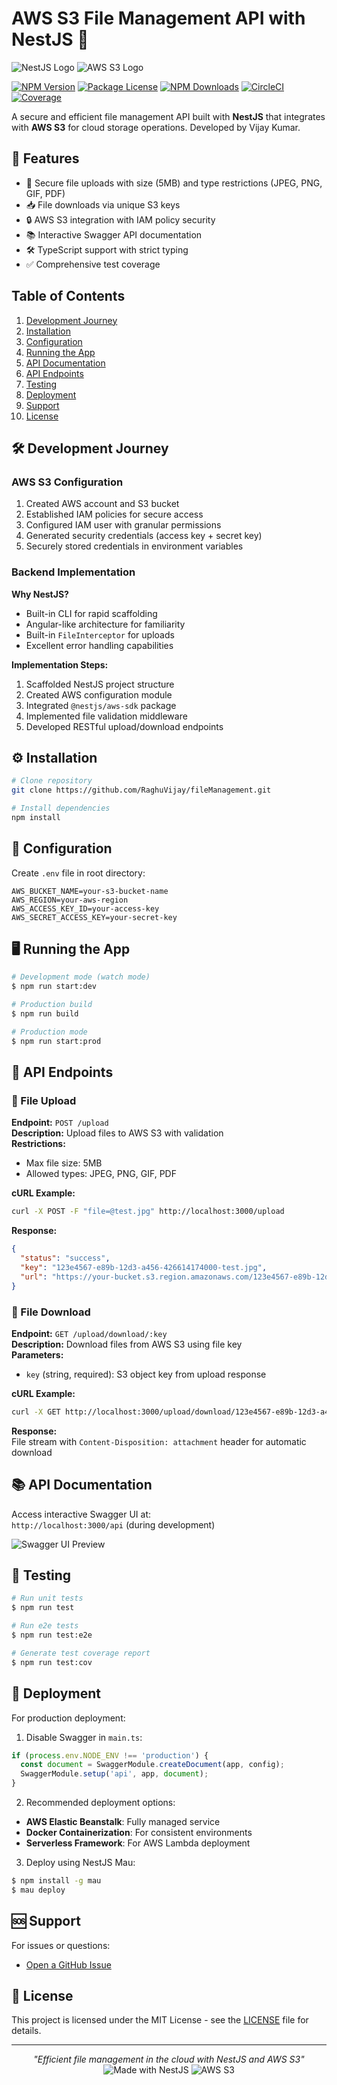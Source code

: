 # AWS S3 File Management API with NestJS 🚀

![NestJS Logo](https://nestjs.com/img/logo-small.svg)
![AWS S3 Logo](https://d1.awsstatic.com/icons/jp/console_s3_icon.6d9a1d02d0b72468a6d5735984bb25aafd0ce4d7.png)

[![NPM Version](https://img.shields.io/npm/v/@nestjs/core.svg)](https://www.npmjs.com/~nestjscore)
[![Package License](https://img.shields.io/npm/l/@nestjs/core.svg)](LICENSE)
[![NPM Downloads](https://img.shields.io/npm/dm/@nestjs/common.svg)](https://www.npmjs.com/~nestjscore)
[![CircleCI](https://img.shields.io/circleci/build/github/nestjs/nest/master)](https://circleci.com/gh/nestjs/nest)
[![Coverage](https://coveralls.io/repos/github/nestjs/nest/badge.svg?branch=master#9)](https://coveralls.io/github/nestjs/nest?branch=master)

A secure and efficient file management API built with **NestJS** that integrates with **AWS S3** for cloud storage operations. Developed by Vijay Kumar.

## 🌟 Features

- 🚀 Secure file uploads with size (5MB) and type restrictions (JPEG, PNG, GIF, PDF)
- 📥 File downloads via unique S3 keys
- 🔒 AWS S3 integration with IAM policy security
- 📚 Interactive Swagger API documentation
- 🛠 TypeScript support with strict typing
- ✅ Comprehensive test coverage

## Table of Contents
1. [Development Journey](#-development-journey)
2. [Installation](#-installation)
3. [Configuration](#-configuration)
4. [Running the App](#-running-the-app)
5. [API Documentation](#-api-documentation)
6. [API Endpoints](#-api-endpoints)
7. [Testing](#-testing)
8. [Deployment](#-deployment)
9. [Support](#-support)
10. [License](#-license)

## 🛠️ Development Journey

### AWS S3 Configuration
1. Created AWS account and S3 bucket
2. Established IAM policies for secure access
3. Configured IAM user with granular permissions
4. Generated security credentials (access key + secret key)
5. Securely stored credentials in environment variables

### Backend Implementation
**Why NestJS?**
- Built-in CLI for rapid scaffolding
- Angular-like architecture for familiarity
- Built-in `FileInterceptor` for uploads
- Excellent error handling capabilities

**Implementation Steps:**
1. Scaffolded NestJS project structure
2. Created AWS configuration module
3. Integrated `@nestjs/aws-sdk` package
4. Implemented file validation middleware
5. Developed RESTful upload/download endpoints

## ⚙️ Installation

```bash
# Clone repository
git clone https://github.com/RaghuVijay/fileManagement.git

# Install dependencies
npm install
```

## 🔐 Configuration

Create `.env` file in root directory:

```env
AWS_BUCKET_NAME=your-s3-bucket-name
AWS_REGION=your-aws-region
AWS_ACCESS_KEY_ID=your-access-key
AWS_SECRET_ACCESS_KEY=your-secret-key
```

## 🖥️ Running the App

```bash
# Development mode (watch mode)
$ npm run start:dev

# Production build
$ npm run build

# Production mode
$ npm run start:prod
```

## 📡 API Endpoints

### 🔹 File Upload
**Endpoint:** `POST /upload`  
**Description:** Upload files to AWS S3 with validation  
**Restrictions:**
- Max file size: 5MB
- Allowed types: JPEG, PNG, GIF, PDF

**cURL Example:**
```bash
curl -X POST -F "file=@test.jpg" http://localhost:3000/upload
```

**Response:**
```json
{
  "status": "success",
  "key": "123e4567-e89b-12d3-a456-426614174000-test.jpg",
  "url": "https://your-bucket.s3.region.amazonaws.com/123e4567-e89b-12d3-a456-426614174000-test.jpg"
}
```

### 🔹 File Download
**Endpoint:** `GET /upload/download/:key`  
**Description:** Download files from AWS S3 using file key  
**Parameters:**
- `key` (string, required): S3 object key from upload response

**cURL Example:**
```bash
curl -X GET http://localhost:3000/upload/download/123e4567-e89b-12d3-a456-426614174000-test.jpg --output downloaded-file.jpg
```

**Response:**  
File stream with `Content-Disposition: attachment` header for automatic download

## 📚 API Documentation

Access interactive Swagger UI at:  
`http://localhost:3000/api` (during development)

![Swagger UI Preview](https://miro.medium.com/v2/resize:fit:1400/1*J9qZsZ3U4xDD3-ljB3d8fg.png)

## 🧪 Testing

```bash
# Run unit tests
$ npm run test

# Run e2e tests
$ npm run test:e2e

# Generate test coverage report
$ npm run test:cov
```

## 🚀 Deployment

For production deployment:

1. Disable Swagger in `main.ts`:
```typescript
if (process.env.NODE_ENV !== 'production') {
  const document = SwaggerModule.createDocument(app, config);
  SwaggerModule.setup('api', app, document);
}
```

2. Recommended deployment options:
- **AWS Elastic Beanstalk**: Fully managed service
- **Docker Containerization**: For consistent environments
- **Serverless Framework**: For AWS Lambda deployment

3. Deploy using NestJS Mau:
```bash
$ npm install -g mau
$ mau deploy
```

## 🆘 Support

For issues or questions:
- [Open a GitHub Issue](https://github.com/fileManagement/issues)

## 📜 License

This project is licensed under the MIT License - see the [LICENSE](LICENSE) file for details.

---

<p align="center">
  <em>"Efficient file management in the cloud with NestJS and AWS S3"</em>
  <br>
  <img src="https://img.shields.io/badge/Made%20with-NestJS-e0234e?style=for-the-badge&logo=nestjs" alt="Made with NestJS">
  <img src="https://img.shields.io/badge/AWS-S3-FF9900?style=for-the-badge&logo=amazonaws" alt="AWS S3">
</p>
